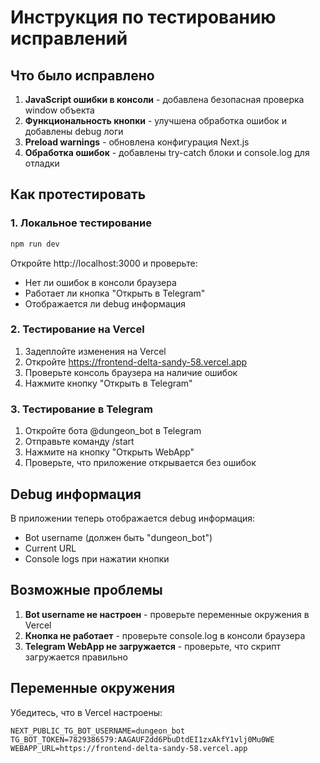 # Инструкция по тестированию исправлений

## Что было исправлено

1. **JavaScript ошибки в консоли** - добавлена безопасная проверка window объекта
2. **Функциональность кнопки** - улучшена обработка ошибок и добавлены debug логи
3. **Preload warnings** - обновлена конфигурация Next.js
4. **Обработка ошибок** - добавлены try-catch блоки и console.log для отладки

## Как протестировать

### 1. Локальное тестирование
```bash
npm run dev
```
Откройте http://localhost:3000 и проверьте:
- Нет ли ошибок в консоли браузера
- Работает ли кнопка "Открыть в Telegram"
- Отображается ли debug информация

### 2. Тестирование на Vercel
1. Задеплойте изменения на Vercel
2. Откройте https://frontend-delta-sandy-58.vercel.app
3. Проверьте консоль браузера на наличие ошибок
4. Нажмите кнопку "Открыть в Telegram"

### 3. Тестирование в Telegram
1. Откройте бота @dungeon_bot в Telegram
2. Отправьте команду /start
3. Нажмите на кнопку "Открыть WebApp"
4. Проверьте, что приложение открывается без ошибок

## Debug информация

В приложении теперь отображается debug информация:
- Bot username (должен быть "dungeon_bot")
- Current URL
- Console logs при нажатии кнопки

## Возможные проблемы

1. **Bot username не настроен** - проверьте переменные окружения в Vercel
2. **Кнопка не работает** - проверьте console.log в консоли браузера
3. **Telegram WebApp не загружается** - проверьте, что скрипт загружается правильно

## Переменные окружения

Убедитесь, что в Vercel настроены:
```
NEXT_PUBLIC_TG_BOT_USERNAME=dungeon_bot
TG_BOT_TOKEN=7829386579:AAGAUFZdd6PbuDtdEI1zxAkfY1vlj0Mu0WE
WEBAPP_URL=https://frontend-delta-sandy-58.vercel.app
```

